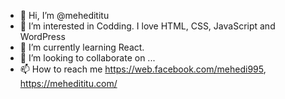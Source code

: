 - 👋 Hi, I’m @mehedititu
- 👀 I’m interested in Codding. I love HTML, CSS, JavaScript and WordPress
- 🌱 I’m currently learning React.
- 💞️ I’m looking to collaborate on ...
- 📫 How to reach me https://web.facebook.com/mehedi995, https://mehedititu.com/

<!---
mehedititu/mehedititu is a ✨ special ✨ repository because its `README.md` (this file) appears on your GitHub profile.
You can click the Preview link to take a look at your changes.
--->
